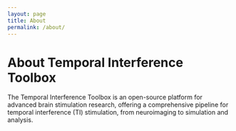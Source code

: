 ```yaml
---
layout: page
title: About
permalink: /about/
---
```


# About Temporal Interference Toolbox

The Temporal Interference Toolbox is an open-source platform for advanced brain stimulation research, offering a comprehensive pipeline for temporal interference (TI) stimulation, from neuroimaging to simulation and analysis.